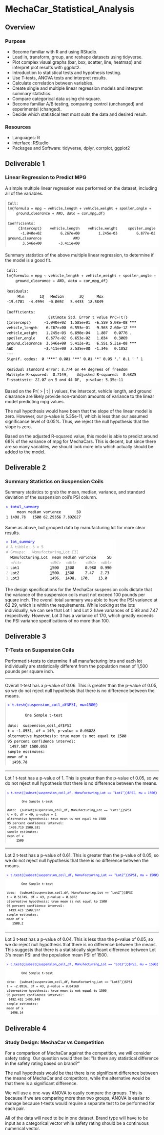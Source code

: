 # MechaCar_Statistical_Analysis

## Overview
### Purpose
- Become familiar with R and using RStudio.
- Load in, transform, group, and reshape datasets using tidyverse.
- Plot complex visual graphs (bar, box, scatter, line, heatmap) and interpret plot results with ggplot2.
- Introduction to statistical tests and hypothesis testing.
- Use T-tests, ANOVA tests and interpret results. 
- Calculate correlation between variables.
- Create single and multiple linear regression models and interpret summary statistics.
- Compare categorical data using chi-square.
- Become familiar A/B testing, comparing control (unchanged) and experimental (changed).
- Decide which statistical test most suits the data and desired result.


### Resources
- Languages: R
- Interface: RStudio
- Packages and Software: tidyverse, dplyr, corrplot, ggplot2


## Deliverable 1
### Linear Regression to Predict MPG
A simple multiple linear regression was performed on the dataset, including all of the variables.

![Linear Regression Model](https://raw.githubusercontent.com/li-emily/MechaCar_Statistical_Analysis/main/Resources/Images/d1_mlr.png)

Summary statistics of the above multiple linear regression, to determine if the model is a good fit.

![Summary Statistics](https://raw.githubusercontent.com/li-emily/MechaCar_Statistical_Analysis/main/Resources/Images/d1_ss.png)

Based on the Pr( > | t | ) values, the intercept, vehicle length, and ground clearance are likely provide non-random amounts of variance to the linear model predicting mpg values.

The null hypothesis would have been that the slope of the linear model is zero. However, our p-value is 5.35e-11, which is less than our assumed significance level of 0.05%. Thus, we reject the null hypothesis that the slope is zero.

Based on the adjusted R-squared value, this model is able to predict around 68% of the variance of mpg for MechaCars. This is decent, but since there are so many variables, we should look more into which actually should be added to the model.

## Deliverable 2
### Summary Statistics on Suspension Coils
Summary statistics to grab the mean, median, variance, and standard deviation of the suspension coil’s PSI column.

![Total Summary](https://raw.githubusercontent.com/li-emily/MechaCar_Statistical_Analysis/main/Resources/Images/d2_total_summary.png)

Same as above, but grouped data by manufacturing lot for more clear results.

![Lot Summary](https://raw.githubusercontent.com/li-emily/MechaCar_Statistical_Analysis/main/Resources/Images/d2_lot_summary.png)

The design specifications for the MechaCar suspension coils dictate that the variance of the suspension coils must not exceed 100 pounds per square inch. The overall total summary was able to have the PSI variance at 62.29, which is within the requirements. While looking at the lots individually, we can see that Lot 1 and Lot 2 have variances of 0.98 and 7.47 respectively. However, Lot 3 has a variance of 170, which greatly exceeds the PSI variance specifications of no more than 100.

## Deliverable 3
### T-Tests on Suspension Coils

Performed t-tests to determine if all manufacturing lots and each lot individually are statistically different from the population mean of 1,500 pounds per square inch.

---

Overall t-test has a p-value of 0.06. This is greater than the p-value of 0.05, so we do not reject null hypothesis that there is no difference between the means.

![Overall t-test](https://raw.githubusercontent.com/li-emily/MechaCar_Statistical_Analysis/main/Resources/Images/d3_t_test.png)


---
Lot 1 t-test has a p-value of 1. This is greater than the p-value of 0.05, so we do not reject null hypothesis that there is no difference between the means.

![Lot 1 t-test](https://raw.githubusercontent.com/li-emily/MechaCar_Statistical_Analysis/main/Resources/Images/d3_lot1.png)


---

Lot 2 t-test has a p-value of 0.61. This is greater than the p-value of 0.05, so we do not reject null hypothesis that there is no difference between the means.

![Lot 2 t-test](https://raw.githubusercontent.com/li-emily/MechaCar_Statistical_Analysis/main/Resources/Images/d3_lot2.png)


---

Lot 3 t-test has a p-value of 0.04. This is less than the p-value of 0.05, so we do reject null hypothesis that there is no difference between the means. This suggests that there is a statistically significant difference between Lot 3's mean PSI and the population mean PSI of 1500.

![Lot 3 t-test](https://raw.githubusercontent.com/li-emily/MechaCar_Statistical_Analysis/main/Resources/Images/d3_lot3.png)


## Deliverable 4
### Study Design: MechaCar vs Competition

For a comparison of MechaCar against the competition, we will consider safety rating. Our question would then be: "Is there any statistical difference in the safety rating based on brand?"

The null hypothesis would be that there is no significant difference between the means of MechaCar and competitors, while the alternative would be that there is a significant difference.

We will use a one-way ANOVA to easily compare the groups. This is because if we are comparing more than two groups, ANOVA is easier to manage because t-tests would require a separate test to be performed for each pair.

All of the data will need to be in one dataset. Brand type will have to be input as a categorical vector while safety rating should be a continuous numerical vector. 
